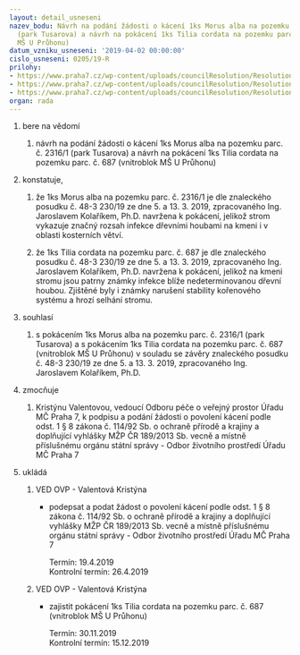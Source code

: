 ```yaml
---
layout: detail_usneseni
nazev_bodu: Návrh na podání žádosti o kácení 1ks Morus alba na pozemku parc. č. 2316/1
  (park Tusarova) a návrh na pokácení 1ks Tilia cordata na pozemku parc. č. 687 (vnitroblok
  MŠ U Průhonu)
datum_vzniku_usneseni: '2019-04-02 00:00:00'
cislo_usneseni: 0205/19-R
prilohy:
- https://www.praha7.cz/wp-content/uploads/councilResolution/Resolutions/30743/export/Duvodovazprava253docx~442449.pdf
- https://www.praha7.cz/wp-content/uploads/councilResolution/Resolutions/30743/export/Znaleckyposudekc48323019_Anonym~442448.pdf
- https://www.praha7.cz/wp-content/uploads/councilResolution/Resolutions/30743/export/export~442960.pdf
organ: rada
---
```

<OL class=urzList_view id=urzList>
<LI class=urzClass1><SPAN name="1">bere na vědomí</SPAN>
<OL class="urzOlClass decimal ">
<LI class=urzClass2 style="TEXT-ALIGN: left"><SPAN>
<P>návrh na podání žádosti o kácení 1ks Morus alba na pozemku parc. č. 2316/1 (park Tusarova) a návrh na pokácení 1ks Tilia cordata na pozemku parc. č. 687 (vnitroblok MŠ U Průhonu)</P></SPAN></LI></OL></LI>
<LI class=urzClass1><SPAN name="50">konstatuje,</SPAN>
<OL class="urzOlClass decimal ">
<LI class=urzClass2 style="TEXT-ALIGN: left"><SPAN>
<P>že 1ks Morus alba na pozemku parc. č. 2316/1 je dle znaleckého posudku č. 48-3 230/19 ze dne 5. a 13. 3. 2019, zpracovaného Ing. Jaroslavem Kolaříkem, Ph.D. navržena k pokácení, jelikož strom vykazuje značný rozsah infekce dřevními houbami na kmeni i v oblasti kosterních větví.</P></SPAN></LI>
<LI class=urzClass2 style="TEXT-ALIGN: left"><SPAN>
<P>že 1ks Tilia cordata na pozemku parc. č. 687 je dle znaleckého posudku č. 48-3 230/19 ze dne 5. a 13. 3. 2019, zpracovaného Ing. Jaroslavem Kolaříkem, Ph.D. navržena k pokácení, jelikož na kmeni stromu jsou patrny známky infekce blíže nedeterminovanou dřevní houbou. Zjištěné byly i známky narušení stability kořenového systému a hrozí selhání stromu.</P></SPAN></LI></OL></LI>
<LI class=urzClass1><SPAN name="26">souhlasí</SPAN>
<OL class="urzOlClass decimal ">
<LI class=urzClass2 style="TEXT-ALIGN: left"><SPAN>
<P>s pokácením 1ks Morus alba na pozemku parc. č. 2316/1 (park Tusarova) a s pokácením 1ks Tilia cordata na pozemku parc. č. 687 (vnitroblok MŠ U Průhonu) v souladu se závěry znaleckého posudku č. 48-3 230/19 ze dne 5. a 13. 3. 2019, zpracovaného Ing. Jaroslavem Kolaříkem, Ph.D.</P></SPAN></LI></OL></LI>
<LI class=urzClass1><SPAN name="41">zmocňuje</SPAN>
<OL class="urzOlClass decimal ">
<LI class=urzClass2 style="TEXT-ALIGN: left"><SPAN>
<P>Kristýnu Valentovou, vedoucí Odboru péče o veřejný prostor Úřadu MČ Praha 7, k podpisu a&nbsp;podání žádosti o povolení kácení podle odst. 1 § 8 zákona č. 114/92 Sb. o ochraně přírodě a krajiny a doplňující vyhlášky MŽP ČR 189/2013 Sb. vecně a místně příslušnému orgánu státní správy - Odbor životního prostředí Úřadu MČ Praha 7</P></SPAN></LI></OL></LI>
<LI class=urzClass1 id=urzUkoly><SPAN name="1">ukládá</SPAN>
<OL class=urzOlClass>
<LI class=urzClass2><SPAN>
<P>VED OVP - Valentová Kristýna</P></SPAN>
<UL class=urzUlClass>
<LI class=urzClass3><SPAN>
<P>podepsat a podat žádost o povolení kácení podle odst. 1 § 8 zákona č. 114/92 Sb. o ochraně přírodě a krajiny a doplňující vyhlášky MŽP ČR 189/2013 Sb. vecně a místně příslušnému orgánu státní správy - Odbor životního prostředí Úřadu MČ Praha 7</P></SPAN><SPAN class=urzUkolTermin>Termín:&nbsp;19.4.2019</SPAN>
<DIV class=urzUkolTermin>Kontrolní termín:&nbsp;26.4.2019</DIV></LI></UL></LI>
<LI class=urzClass2><SPAN>
<P>VED OVP - Valentová Kristýna</P></SPAN>
<UL class=urzUlClass>
<LI class=urzClass3><SPAN>
<P>zajistit pokácení 1ks Tilia cordata na pozemku parc. č. 687 (vnitroblok MŠ U Průhonu)</P></SPAN><SPAN class=urzUkolTermin>Termín:&nbsp;30.11.2019</SPAN>
<DIV class=urzUkolTermin>Kontrolní termín:&nbsp;15.12.2019</DIV></LI></UL></LI></OL></LI></OL>